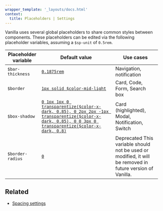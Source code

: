 ```yaml
---
wrapper_template: '_layouts/docs.html'
context:
  title: Placeholders | Settings
---
```


Vanilla uses several global placeholders to share common styles between components. These placeholders can be edited via the following placeholder variables, assuming a `$sp-unit` of `0.5rem`.

<table>
  <thead>
    <tr>
      <th>Placeholder variable</th>
      <th>Default value</th>
      <th>Use cases</th>
    </tr>
  </thead>
  <tbody>
    <tr>
      <td><code>$bar-thickness</code></td>
      <td><a href="https://github.com/canonical/vanilla-framework/blob/main/scss/_settings_placeholders.scss#L6-L9"><code>0.1875rem</code></a></td>
      <td>Navigation, notification</td>
    </tr>
    <tr>
      <td><code>$border</code></td>
      <td><a href="https://github.com/canonical/vanilla-framework/blob/main/scss/_settings_placeholders.scss#L6-L9"><code>1px solid $color-mid-light</code></a></td>
      <td>Card, Code, Form, Search box</td>
    </tr>
    <tr>
      <td><code>$box-shadow</code></td>
      <td class="u-truncate"><a href="https://github.com/canonical/vanilla-framework/blob/main/scss/_settings_placeholders.scss#L6-L9"><code>0 1px 1px 0 transparentize($color-x-dark, 0.85), 0 2px 2px -1px transparentize($color-x-dark, 0.85), 0 0 3px 0 transparentize($color-x-dark, 0.8)</code></a></td>
      <td>Card (highlighted), Modal, Notification, Switch</td>
    </tr>
    <tr>
      <td><code>$border-radius</code></td>
      <td><a href="https://github.com/canonical/vanilla-framework/blob/main/scss/_settings_placeholders.scss#L6-L9"><code>0</code></a></td>
      <td>
        <span class="p-chip--negative is-readonly is-inline">Deprecated</span>
        This variable should not be used or modified, it will be removed in future version of Vanilla.
      </td>
    </tr>
  </tbody>
</table>

## Related

- [Spacing settings](/docs/settings/spacing-settings)
